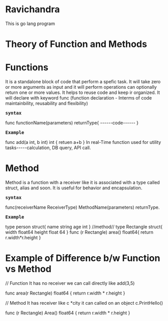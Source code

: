 # Ravichandra

This is go lang program
# Theory of Function and Methods

# Functions
It is a standalone block of code that perform a spefic task. It will take zero or more arguments as input and it will perform operations can optionally return one or more values. It helps to reuse code and keep ir organized.
It will declare with keyword func (function declaration - Interms of code maintainbility, reusability and flexibility)

**<pre>syntax</pre>**
func functionName(parameters) returnType{
      ------code------
      }

**<pre>Example</pre>**
func add(a int, b int) int {
    retuen a+b
    }
In real-Time function used for utility tasks-----calculation, DB query, API call.


# Method
Method is a function with a receiver like it is associated with a type called struct, alias and soon.
It is useful for behavior and encapsulation.

**<pre>syntax</pre>**
func(receiverName ReceiverType) MethodName(parameters) returnType.

**<pre>Example</pre>**
type person struct{
name string
age int
}
//method//
type Rectangle struct{
width float64
height float 64
}
func (r Rectangle) area() float64{
return r.width*r.height
}


# Example of Difference b/w Function vs Method

// Function
It has no receiver
we can call directly like
add(3,5)

func area(r Rectangle) float64 {
    return r.width * r.height
}

// Method
It has receiver like c *city
it can called on an object c.PrintHello()

func (r Rectangle) Area() float64 {
    return r.width * r.height
}


